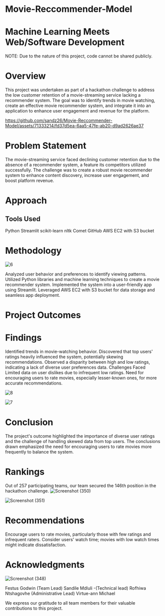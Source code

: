 # Movie-Reccommender-Model
# Machine Learning Meets Web/Software Development
NOTE: Due to the nature of this project, code cannot be shared publicly.
# Overview
This project was undertaken as part of a hackathon challenge to address the low customer retention of a movie-streaming service lacking a recommender system. The goal was to identify trends in movie watching, create an effective movie recommender system, and integrate it into an application to enhance user engagement and revenue for the platform.


https://github.com/sandz26/Movie-Reccommender-Model/assets/71333214/fd37d5ea-6aa5-47fe-ab20-d9ad2626ae37


# Problem Statement
The movie-streaming service faced declining customer retention due to the absence of a recommender system, a feature its competitors utilized successfully. The challenge was to create a robust movie recommender system to enhance content discovery, increase user engagement, and boost platform revenue.

# Approach

## Tools Used
Python
Streamlit
scikit-learn
nltk
Comet
GitHub
AWS EC2 with S3 bucket

# Methodology

![6](https://github.com/sandz26/Movie-Reccommender-Model/assets/71333214/1f3595f7-06fa-439f-afbb-0a02bfd9f731)

Analyzed user behavior and preferences to identify viewing patterns.
Utilized Python libraries and machine learning techniques to create a movie recommender system.
Implemented the system into a user-friendly app using Streamlit.
Leveraged AWS EC2 with S3 bucket for data storage and seamless app deployment.

# Project Outcomes

# Findings

Identified trends in movie-watching behavior.
Discovered that top users' ratings heavily influenced the system, potentially skewing recommendations.
Observed a disparity between high and low ratings, indicating a lack of diverse user preferences data.
Challenges Faced
Limited data on user dislikes due to infrequent low ratings.
Need for encouraging users to rate movies, especially lesser-known ones, for more accurate recommendations.

![8](https://github.com/sandz26/Movie-Reccommender-Model/assets/71333214/50e0064a-1d8e-414b-926a-4b916f945f76)


![7](https://github.com/sandz26/Movie-Reccommender-Model/assets/71333214/06b91b87-917f-40d4-ba54-daaef1c4f92b)

# Conclusion
The project's outcome highlighted the importance of diverse user ratings and the challenge of handling skewed data from top users. The conclusions drawn emphasized the need for encouraging users to rate movies more frequently to balance the system.

# Rankings
Out of 257 participating teams, our team secured the 146th position in the hackathon challenge.
![Screenshot (350)](https://github.com/sandz26/Movie-Reccommender-Model/assets/71333214/0de4549b-a41d-47ed-9246-a0db8264060b)

![Screenshot (351)](https://github.com/sandz26/Movie-Reccommender-Model/assets/71333214/9a8d8104-3b70-4b12-ae99-b61fa1a7e2cc)


# Recommendations
Encourage users to rate movies, particularly those with few ratings and infrequent raters.
Consider users' watch time; movies with low watch times might indicate dissatisfaction.

# Acknowledgments

![Screenshot (348)](https://github.com/sandz26/Movie-Reccommender-Model/assets/71333214/437cbfe8-d657-4260-8a2d-0d23f96fc2f0)

Festus Godwin (Team Lead)
Sandile Mdluli -(Technical lead)
Rofhiwa Ntshagovhe (Administrative Lead)
Virtue-ann Michael 

We express our gratitude to all team members for their valuable contributions to this project.





